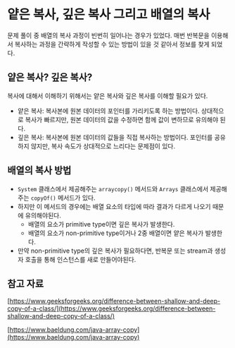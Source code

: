 # 얕은 복사, 깊은 복사 그리고 배열의 복사

문제 풀이 중 배열의 복사 과정이 빈번히 일어나는 경우가 있었다. 매번 반복문을 이용해서 복사하는 과정을 간략하게 작성할 수 있는 방법이 있을 것 같아서 정보를 찾게 되었다.

## 얕은 복사? 깊은 복사?

복사에 대해서 이해하기 위해서는 얕은 복사와 깊은 복사를 이해할 필요가 있다.

- 얕은 복사: 복사본에 원본 데이터의 포인터를 가리키도록 하는 방법이다. 상대적으로 복사가 빠르지만, 원본 데이터의 값을 수정하면 함께 값이 변하므로 유의해야 된다.
- 깊은 복사: 복사본에 원본 데이터의 값들을 직접 복사하는 방법이다. 포인터를 공유하지 않지만, 복사 속도가 상대적으로 느리다는 문제점이 있다.

## 배열의 복사 방법

- `System` 클래스에서 제공해주는 `arraycopy()` 메서드와 `Arrays` 클래스에서 제공해주는 `copyOf()` 메서드가 있다.
- 하지만 이 메서드의 경우에는 배열 요소의 타입에 따라 결과가 다르게 나오기 때문에 유의해야된다.
    - 배열의 요소가 primitive type이면 깊은 복사가 발생한다.
    - 배열의 요소가 non-primitive type이거나 2중 배열이면 얕은 복사가 발생한다.
- 만약 non-primitive type의 깊은 복사가 필요하다면, 반복문 또는 stream과 생성자 호출을 통해 인스턴스를 새로 만들어야된다.

## 참고 자료

[https://www.geeksforgeeks.org/difference-between-shallow-and-deep-copy-of-a-class/](https://www.geeksforgeeks.org/difference-between-shallow-and-deep-copy-of-a-class/)

[https://www.baeldung.com/java-array-copy](https://www.baeldung.com/java-array-copy)